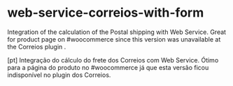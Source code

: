 # web-service-correios-with-form
Integration of the calculation of the Postal shipping with Web Service. Great for product page on #woocommerce since this version was unavailable at the Correios plugin .

[pt] Integração do cálculo do frete dos Correios com Web Service. Ótimo para a página do produto no #woocommerce já que esta versão ficou indisponível no plugin dos Correios.

